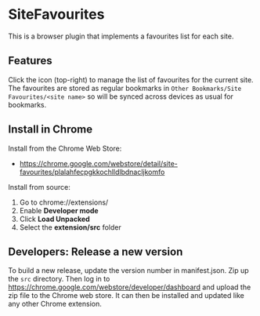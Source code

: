 SiteFavourites
=========
This is a browser plugin that implements a favourites list for each site.

Features
--------
Click the icon (top-right) to manage the list of favourites for the current site.
The favourites are stored as regular bookmarks in
`Other Bookmarks/Site Favourites/<site name>`
so will be synced across devices as usual for bookmarks.

Install in Chrome
-------
Install from the Chrome Web Store:

* https://chrome.google.com/webstore/detail/site-favourites/plalahfecpgkkochlldlbdnacljkomfo

Install from source:

1. Go to chrome://extensions/
2. Enable **Developer mode**
3. Click **Load Unpacked**
4. Select the **extension/src** folder

Developers: Release a new version
----------
To build a new release, update the version number in manifest.json. Zip up the `src` directory. Then log in to https://chrome.google.com/webstore/developer/dashboard and upload the zip file to the Chrome web store. It can then be installed and updated like any other Chrome extension.
